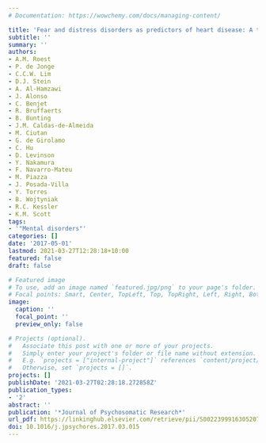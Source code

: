 ```yaml
---
# Documentation: https://wowchemy.com/docs/managing-content/

title: 'Fear and distress disorders as predictors of heart disease: A temporal perspective'
subtitle: ''
summary: ''
authors:
- A.M. Roest
- P. de Jonge
- C.C.W. Lim
- D.J. Stein
- A. Al-Hamzawi
- J. Alonso
- C. Benjet
- R. Bruffaerts
- B. Bunting
- J.M. Caldas-de-Almeida
- M. Ciutan
- G. de Girolamo
- C. Hu
- D. Levinson
- Y. Nakamura
- F. Navarro-Mateu
- M. Piazza
- J. Posada-Villa
- Y. Torres
- B. Wojtyniak
- R.C. Kessler
- K.M. Scott
tags: 
- '"Mental disorders"'
categories: []
date: '2017-05-01'
lastmod: 2021-03-27T12:28:18+10:00
featured: false
draft: false

# Featured image
# To use, add an image named `featured.jpg/png` to your page's folder.
# Focal points: Smart, Center, TopLeft, Top, TopRight, Left, Right, BottomLeft, Bottom, BottomRight.
image:
  caption: ''
  focal_point: ''
  preview_only: false

# Projects (optional).
#   Associate this post with one or more of your projects.
#   Simply enter your project's folder or file name without extension.
#   E.g. `projects = ["internal-project"]` references `content/project/deep-learning/index.md`.
#   Otherwise, set `projects = []`.
projects: []
publishDate: '2021-03-27T02:28:18.272858Z'
publication_types:
- '2'
abstract: ''
publication: '*Journal of Psychosomatic Research*'
url_pdf: https://linkinghub.elsevier.com/retrieve/pii/S0022399916305207
doi: 10.1016/j.jpsychores.2017.03.015
---
```

